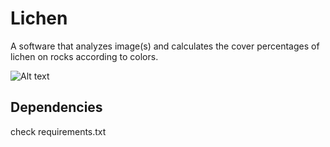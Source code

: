 # Lichen

A software that analyzes image(s) and calculates the cover percentages of lichen on rocks according to colors.

![Alt text](https://raw.github.com/shaief/lichen-python/master/Lichen.jpg "Lichen from Wikipedia")

## Dependencies
check requirements.txt

